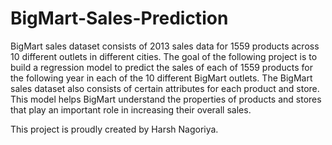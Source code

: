 # BigMart-Sales-Prediction
BigMart sales dataset consists of 2013 sales data for 1559 products across 10 different outlets in different cities. The goal of the following project is to build a regression model to predict the sales of each of 1559 products for the following year in each of the 10 different BigMart outlets. The BigMart sales dataset also consists of certain attributes for each product and store. This model helps BigMart understand the properties of products and stores that play an important role in increasing their overall sales.

This project is proudly created by Harsh Nagoriya.
